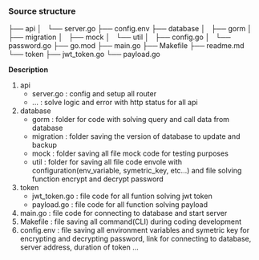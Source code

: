 ### Source structure ###

├── api
│   └── server.go
├── config.env
├── database
│   ├── gorm
│   ├── migration
│   ├── mock
│   └── util
│       ├── config.go
│       └── password.go
├── go.mod
├── main.go
├── Makefile
├── readme.md
└── token
    ├── jwt_token.go
    └── payload.go



**Description** 

1. api
    - server.go :  config and setup all router 
    - ...       :  solve logic and error with http status for all api
2. database
    - gorm      : folder for code with solving query and call data from database
    - migration : folder saving the version of database to update and backup 
    - mock      : folder saving all file mock code for testing purposes
    - util      : folder for saving all file code envole with configuration(env_variable, symetric_key, etc...) and file solving function encrypt and decrypt password
3. token 
    - jwt_token.go  : file code for all funtion solving jwt token
    - payload.go    : file code for all function solving payload 
4. main.go      : file code for connecting to database and start server
5. Makefile     : file saving all command(CLI) during coding development
6. config.env   : file saving all environment variables and symetric key for encrypting and decrypting password, link for connecting to database, server address, duration of token ...